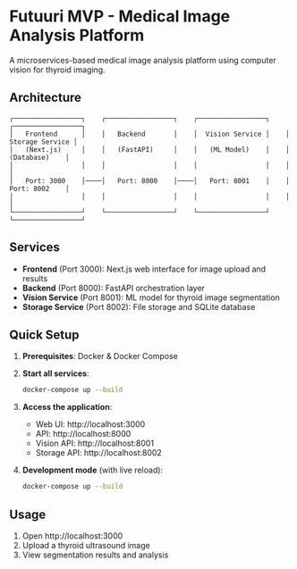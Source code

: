 # Futuuri MVP - Medical Image Analysis Platform

A microservices-based medical image analysis platform using computer vision for thyroid imaging.

## Architecture

```
┌─────────────────┐    ┌─────────────────┐    ┌─────────────────┐    ┌─────────────────┐
│   Frontend      │    │   Backend       │    │  Vision Service │    │ Storage Service │
│   (Next.js)     │    │   (FastAPI)     │    │   (ML Model)    │    │   (Database)    │
│                 │    │                 │    │                 │    │                 │
│   Port: 3000    │────│   Port: 8000    │────│   Port: 8001    │    │   Port: 8002    │
│                 │    │                 │    │                 │    │                 │
└─────────────────┘    └─────────────────┘    └─────────────────┘    └─────────────────┘
```

## Services

- **Frontend** (Port 3000): Next.js web interface for image upload and results
- **Backend** (Port 8000): FastAPI orchestration layer
- **Vision Service** (Port 8001): ML model for thyroid image segmentation
- **Storage Service** (Port 8002): File storage and SQLite database

## Quick Setup

1. **Prerequisites**: Docker & Docker Compose

2. **Start all services**:

   ```bash
   docker-compose up --build
   ```

3. **Access the application**:

   - Web UI: http://localhost:3000
   - API: http://localhost:8000
   - Vision API: http://localhost:8001
   - Storage API: http://localhost:8002

4. **Development mode** (with live reload):
   ```bash
   docker-compose up --build
   ```

## Usage

1. Open http://localhost:3000
2. Upload a thyroid ultrasound image
3. View segmentation results and analysis
